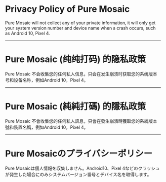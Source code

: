 # Privacy Policy of Pure Mosaic

Pure Mosaic will not collect any of your private information, it will only get your system version number and device name when a crash occurs, such as Android 10, Pixel 4.

---

# Pure Mosaic (纯纯打码) 的隐私政策

Pure Mosaic 不会收集您的任何私人信息，只会在发生崩溃时获取您的系统版本号和设备名称，例如Android 10，Pixel 4。

---

# Pure Mosaic (純純打碼) 的隱私政策

Pure Mosaic 不會收集您的任何私人訊息，只會在發生崩潰時獲取您的系統版本號和裝置名稱，例如Android 10，Pixel 4。

---

# Pure Mosaicのプライバシーポリシー

Pure Mosaicは個人情報を収集しません。Android10、Pixel 4などのクラッシュが発生した場合にのみシステムバージョン番号とデバイス名を取得します。
